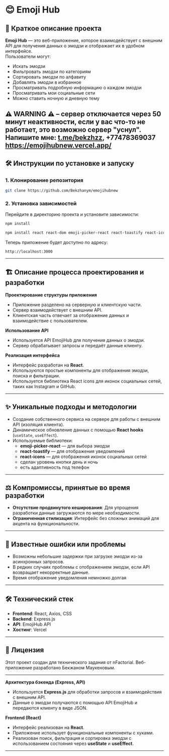 

# 😊 Emoji Hub

## 📄 Краткое описание проекта

**Emoji Hub** — это веб-приложение, которое взаимодействует с внешним API для получения данных о эмодзи и отображает их в удобном интерфейсе.  
Пользователи могут:

- Искать эмодзи
- Фильтровать эмодзи по категориям
- Сортировать эмодзи по алфавиту
- Добавлять эмодзи в избранное
- Просматривать подробную информацию о каждом эмодзи
- Просматривать мои социальные сети
- Можно ставить ночную и дневную тему

⚠️ **WARNING** ⚠️ – сервер отключается через 50 минут неактивности, если у вас что-то не работает, это возможно сервер "уснул". Напишите мне: [t.me/bekzhzz](https://t.me/bbbeksh), +77478369037
https://emojihubnew.vercel.app/
---

## 🛠️ Инструкции по установке и запуску

### 1. Клонирование репозитория

```bash
git clone https://github.com/Bekzhanym/emojihubnew
```

### 2. Установка зависимостей

Перейдите в директорию проекта и установите зависимости:


```bash
npm install
```

```bash
npm install react react-dom emoji-picker-react react-toastify react-icons
```


Теперь приложение будет доступно по адресу:

```plaintext
http://localhost:3000
```

---

## 🏗️ Описание процесса проектирования и разработки

**Проектирование структуры приложения**  
- Приложение разделено на серверную и клиентскую части.
- Сервер взаимодействует с внешним API.
- Клиентская часть отвечает за отображение данных и взаимодействие с пользователем.

**Использование API**  
- Используется API EmojiHub для получения данных о эмодзи.
- Сервер обрабатывает запросы и передаёт данные клиенту.

**Реализация интерфейса**  
- Интерфейс разработан на **React**.
- Используются простые компоненты для отображения эмодзи, поиска и фильтрации.
- Используется библиотека React icons для иконок социальных сетей, таких как Instagram и GitHub.

---

## ✨ Уникальные подходы и методологии

- Создание собственного сервиса на сервере для работы с внешним API (изоляция клиента).
- Динамическое обновление данных с помощью **React hooks** (`useState`, `useEffect`).
- Используемые библиотеки:
  - **emoji-picker-react** — для выбора эмодзи
  - **react-toastify** — для отображения уведомлений
  - **react-icons** — для отображения иконок социальных сетей
  - сделан уровень кнопки день и ночь
  - есть адаптивность под телефон
---

## ⚖️ Компромиссы, принятые во время разработки

- **Отсутствие продвинутого кеширования**: Для упрощения разработки данные загружаются по мере необходимости.
- **Ограниченная стилизация**: Интерфейс без сложных анимаций для акцента на функциональности.

---

## 🐞 Известные ошибки или проблемы

- Возможны небольшие задержки при загрузке эмодзи из-за асинхронных запросов.
- В редких случаях проблемы с отображением эмодзи, если API возвращает некорректные данные.
- Время отображение уведомления немножко долгая

---

## 🛠️ Технический стек

- **Frontend**: React, Axios, CSS
- **Backend**: Express.js
- **API**: EmojiHub API
- **Хостинг**: Vercel

---

## 📄 Лицензия

Этот проект создан для технического задания от nFactorial. Веб-приложение разработано Бекжаном Маукеновым.

---

**Архитектура бэкенда (Express, API)**  
- Используется **Express.js** для обработки запросов и взаимодействия с внешним API.
- Данные о эмодзи получаются с помощью API EmojiHub и передаются клиенту в виде JSON.

**Frontend (React)**  
- Интерфейс реализован на **React**.
- Приложение использует функциональные компоненты с хуками.
- Реализован поиск, фильтрация и сортировка эмодзи с использованием состояния через **useState** и **useEffect**.

---
